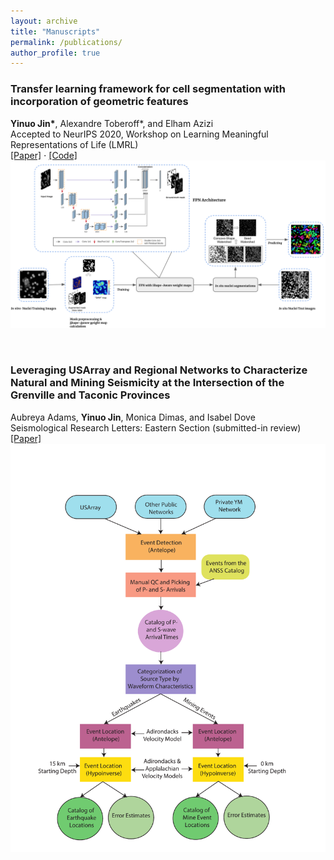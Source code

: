 ```yaml
---
layout: archive
title: "Manuscripts"
permalink: /publications/
author_profile: true
---
```

### Transfer learning framework for cell segmentation with incorporation of geometric features
**Yinuo Jin\***, Alexandre Toberoff\*, and Elham Azizi<br>Accepted to NeurIPS 2020, Workshop on Learning Meaningful Representations of Life (LMRL)<br>
[[Paper]](https://yinuojin.github.io/files/in_situ_cell_segmentation.pdf) ⋅ [[Code]](https://github.com/YinuoJin/cell-segmentation)<br><img src='/images/segmentation_figure.png'>

<br>

### Leveraging USArray and Regional Networks to Characterize Natural and Mining Seismicity at the Intersection of the Grenville and Taconic Provinces
Aubreya Adams, **Yinuo Jin**, Monica Dimas, and Isabel Dove<br>Seismological Research Letters: Eastern Section</i> (submitted-in review)<br>[[Paper]](https://yinuojin.github.io/files/NYEarthquakes.pdf)<br><img src='/images/seismicity_figure.png'>
